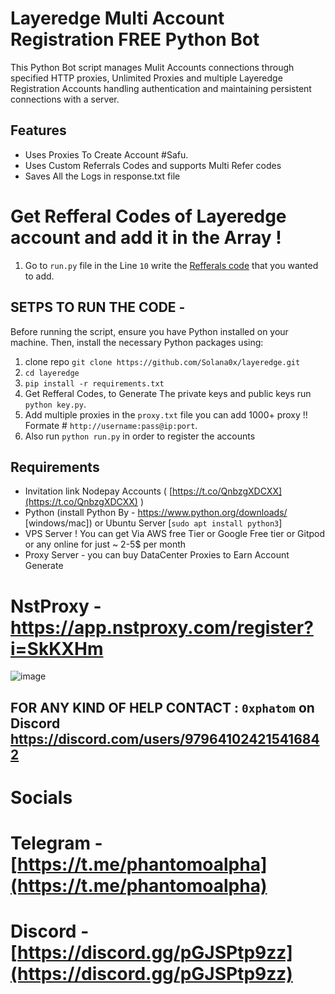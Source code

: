 # Layeredge Multi Account Registration FREE Python Bot

This Python Bot script manages Mulit Accounts connections through specified HTTP proxies, Unlimited Proxies and multiple Layeredge Registration Accounts handling authentication and maintaining persistent connections with a server.

## Features

- Uses Proxies To Create Account #Safu.
- Uses Custom Referrals Codes and supports Multi Refer codes
- Saves All the Logs in response.txt file

# Get Refferal Codes of Layeredge account and add it in the Array ! 

1. Go to `run.py` file in the Line `10` write the [Refferals code](https://github.com/Solana0x/layeredge/blob/5387d518f7aa27cb0725be59767e07497814553d/run.py#L10) that you wanted to add.

## SETPS TO RUN THE CODE -

Before running the script, ensure you have Python installed on your machine. Then, install the necessary Python packages using:

1. clone repo ``` git clone https://github.com/Solana0x/layeredge.git ```
2. ``` cd layeredge ```
3. ``` pip install -r requirements.txt ```
4. Get Refferal Codes, to Generate The private keys and public keys run ```python key.py```.
5. Add multiple proxies in the `proxy.txt` file you can add 1000+ proxy !! Formate # `http://username:pass@ip:port`.
6. Also run `python run.py` in order to register the accounts

## Requirements

- Invitation link Nodepay Accounts ( [https://t.co/QnbzgXDCXX](https://t.co/QnbzgXDCXX) )
- Python (install Python By - https://www.python.org/downloads/ [windows/mac]) or Ubuntu Server [`sudo apt install python3`]
- VPS Server ! You can get Via AWS free Tier or Google Free tier or Gitpod or any online for just ~ 2-5$ per month
- Proxy Server - you can buy DataCenter Proxies to Earn Account Generate

# NstProxy - https://app.nstproxy.com/register?i=SkKXHm

![image](https://github.com/user-attachments/assets/8e1466d1-e71d-414f-b357-53eef4ea00d8)

## FOR ANY KIND OF HELP CONTACT : ` 0xphatom ` on Discord  https://discord.com/users/979641024215416842

# Socials 

# Telegram - [https://t.me/phantomoalpha](https://t.me/phantomoalpha)
# Discord - [https://discord.gg/pGJSPtp9zz](https://discord.gg/pGJSPtp9zz)
